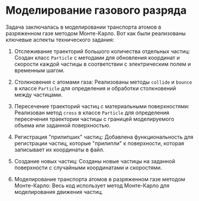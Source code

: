 # Моделирование газового разряда

Задача заключалась в моделировании транспорта атомов в разряженном газе методом Монте-Карло. Вот как были реализованы ключевые аспекты технического задания:

1. Отслеживание траекторий большого количества отдельных частиц: Создан класс `Particle` с методами для обновления координат и скорости каждой частицы в соответствии с электрическим полем и временным шагом.

2. Столкновения с атомами газа: Реализованы методы `collide` и `bounce` в классе `Particle` для определения и обработки столкновений между частицами.

3. Пересечение траекторий частиц с материальными поверхностями: Реализован метод `cross` в классе `Particle` для определения пересечения траектории частицы с границей моделируемого объема или заданной поверхностью.

4. Регистрация "прилипших" частиц: Добавлена функциональность для регистрации частиц, которые "прилипли" к поверхности, которая записывает их координаты в файл.

5. Создание новых частиц: Созданы новые частицы на заданной поверхности с случайными координатами и скоростями.

6. Моделирование транспорта атомов в разряженном газе методом Монте-Карло: Весь код использует метод Монте-Карло для моделирования движения частиц.
